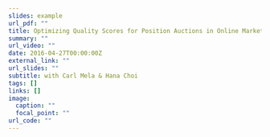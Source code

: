 ```yaml
---
slides: example
url_pdf: ""
title: Optimizing Quality Scores for Position Auctions in Online Marketplace
summary: ""
url_video: ""
date: 2016-04-27T00:00:00Z
external_link: ""
url_slides: ""
subtitle: with Carl Mela & Hana Choi
tags: []
links: []
image:
  caption: ""
  focal_point: ""
url_code: ""
---
```

